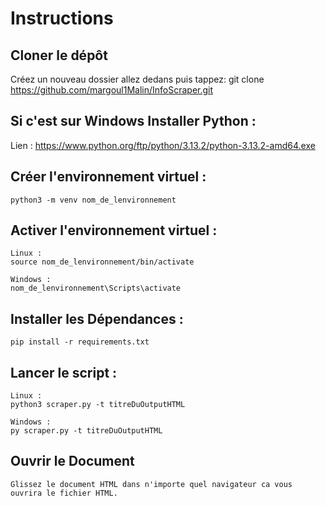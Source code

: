 # Instructions

## Cloner le dépôt
Créez un nouveau dossier allez dedans puis tappez:
git clone https://github.com/margoul1Malin/InfoScraper.git

## Si c'est sur Windows Installer Python : 
Lien : https://www.python.org/ftp/python/3.13.2/python-3.13.2-amd64.exe

## Créer l'environnement virtuel : 

    python3 -m venv nom_de_lenvironnement

## Activer l'environnement virtuel : 

    Linux :     
    source nom_de_lenvironnement/bin/activate

    Windows : 
    nom_de_lenvironnement\Scripts\activate

## Installer les Dépendances : 

    pip install -r requirements.txt

## Lancer le script : 

    Linux : 
    python3 scraper.py -t titreDuOutputHTML

    Windows : 
    py scraper.py -t titreDuOutputHTML

## Ouvrir le Document

    Glissez le document HTML dans n'importe quel navigateur ca vous ouvrira le fichier HTML.
